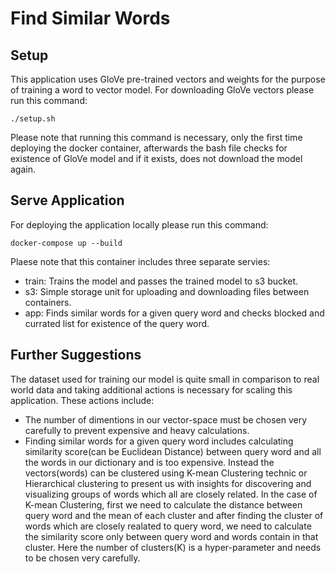 # Find Similar Words

## Setup

This application uses GloVe pre-trained vectors and weights for the purpose of training a word to vector model. For downloading GloVe vectors please run this command: 
```
./setup.sh
```
Please note that running this command is necessary, only the first time deploying the docker container, afterwards the bash file checks for existence of GloVe model and if it exists, does not download the model again. 

## Serve Application

For deploying the application locally please run this command: 
```
docker-compose up --build
```

Plaese note that this container includes three separate servies:
- train: Trains the model and passes the trained model to s3 bucket.
- s3: Simple storage unit for uploading and downloading files between containers.
- app: Finds similar words for a given query word and checks blocked and currated list for existence of the query word.

## Further Suggestions

The dataset used for training our model is quite small in comparison to real world data and taking additional actions is necessary for scaling this application. These actions include:
- The number of dimentions in our vector-space must be chosen very carefully to prevent expensive and heavy calculations.
- Finding similar words for a given query word includes calculating similarity score(can be Euclidean Distance) between query word and all the words in our dictionary and is too expensive. Instead the vectors(words) can be clustered using K-mean Clustering technic or Hierarchical clustering to present us with insights for discovering and visualizing groups of words which all are closely related. In the case of K-mean Clustering, first we need to calculate the distance between query word and the mean of each cluster and after finding the cluster of words which are closely realated to query word, we need to calculate the similarity score only between query word and words contain in that cluster. Here the number of clusters(K) is a hyper-parameter and needs to be chosen very carefully. 
